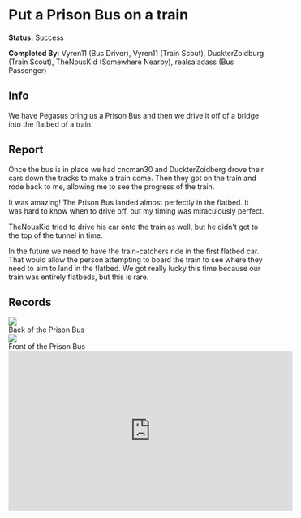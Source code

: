 # Put a Prison Bus on a train

**Status:** <span class="status success">Success</span>

**Completed By:** <span>Vyren11</span> (Bus Driver), <span>Vyren11</span> (Train Scout), <span>DuckterZoidburg</span> (Train Scout), <span>TheNousKid</span> (Somewhere Nearby), <span>realsaladass</span> (Bus Passenger)

## Info
We have Pegasus bring us a Prison Bus and then we drive it off of a bridge into the flatbed of a train. 

## Report
Once the bus is in place we had <span>cncman30</span> and <span>DuckterZoidberg</span> drove their cars down the tracks to make a train come. Then they got on the train and rode back to me, allowing me to see the progress of the train. 

It was amazing! The Prison Bus landed almost perfectly in the flatbed. It was hard to know when to drive off, but my timing was miraculously perfect. 

<span>TheNousKid</span> tried to drive his car onto the train as well, but he didn't get to the top of the tunnel in time. 

In the future we need to have the train-catchers ride in the first flatbed car. That would allow the person attempting to board the train to see where they need to aim to land in the flatbed. We got really lucky this time because our train was entirely flatbeds, but this is rare. 

## Records

<div class="img">
  <a target="_blank" href="https://socialclub.rockstargames.com/member/vyren11/games/gtav/snapmatic/mostrecent/photo/HIlWp1v0UUyff42UfJtMPA">
    <img src="https://prod.hosted.cloud.rockstargames.com/ugc/gta5photo/HIlWp1v0UUyff42UfJtMPA_0_0.jpg">
  </a>
  <div class="desc">Back of the Prison Bus</div>
</div>

<div class="img">
  <a target="_blank" href="https://socialclub.rockstargames.com/member/vyren11/games/gtav/snapmatic/mostrecent/photo/5eTRMf4QoESjPArwOoIG3A">
    <img src="https://prod.hosted.cloud.rockstargames.com/ugc/gta5photo/5eTRMf4QoESjPArwOoIG3A_0_0.jpg">
  </a>
  <div class="desc">Front of the Prison Bus</div>
</div>

<iframe width="560" height="315" src="https://www.youtube.com/embed/THJwrx79tPk" frameborder="0" allowfullscreen></iframe>